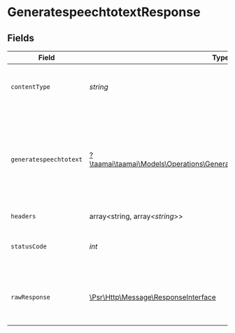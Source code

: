 # GeneratespeechtotextResponse


## Fields

| Field                                                                                                                                                                                                                                                                                                                                                                                   | Type                                                                                                                                                                                                                                                                                                                                                                                    | Required                                                                                                                                                                                                                                                                                                                                                                                | Description                                                                                                                                                                                                                                                                                                                                                                             | Example                                                                                                                                                                                                                                                                                                                                                                                 |
| --------------------------------------------------------------------------------------------------------------------------------------------------------------------------------------------------------------------------------------------------------------------------------------------------------------------------------------------------------------------------------------- | --------------------------------------------------------------------------------------------------------------------------------------------------------------------------------------------------------------------------------------------------------------------------------------------------------------------------------------------------------------------------------------- | --------------------------------------------------------------------------------------------------------------------------------------------------------------------------------------------------------------------------------------------------------------------------------------------------------------------------------------------------------------------------------------- | --------------------------------------------------------------------------------------------------------------------------------------------------------------------------------------------------------------------------------------------------------------------------------------------------------------------------------------------------------------------------------------- | --------------------------------------------------------------------------------------------------------------------------------------------------------------------------------------------------------------------------------------------------------------------------------------------------------------------------------------------------------------------------------------- |
| `contentType`                                                                                                                                                                                                                                                                                                                                                                           | *string*                                                                                                                                                                                                                                                                                                                                                                                | :heavy_check_mark:                                                                                                                                                                                                                                                                                                                                                                      | HTTP response content type for this operation                                                                                                                                                                                                                                                                                                                                           |                                                                                                                                                                                                                                                                                                                                                                                         |
| `generatespeechtotext`                                                                                                                                                                                                                                                                                                                                                                  | [?\taamai\taamai\Models\Operations\GeneratespeechtotextGeneratespeechtotext](../../Models/Operations/GeneratespeechtotextGeneratespeechtotext.md)                                                                                                                                                                                                                                       | :heavy_minus_sign:                                                                                                                                                                                                                                                                                                                                                                      | OK                                                                                                                                                                                                                                                                                                                                                                                      | {<br/>"text": "Marhaban, ana al-mutahaddithi al-iftiradi min imza'i al-jawda. Da'ani ulqi al-tahiyyata ala jumhourik wa u'arrifahom ala muntajatik abra wasilatin min akthar al-wasaili al-taswiqiya, tashwiqan wa mut'a.",<br/>"status": "success",<br/>"url": "http://127.0.0.1:8000/transcribe/0p8DmYbj2WkiONOe1xsSf6nVIZERRJgE8RJELnvG.mp3",<br/>"id": 43,<br/>"old": "10000000",<br/>"current": 10000000<br/>} |
| `headers`                                                                                                                                                                                                                                                                                                                                                                               | array<string, array<*string*>>                                                                                                                                                                                                                                                                                                                                                          | :heavy_check_mark:                                                                                                                                                                                                                                                                                                                                                                      | N/A                                                                                                                                                                                                                                                                                                                                                                                     |                                                                                                                                                                                                                                                                                                                                                                                         |
| `statusCode`                                                                                                                                                                                                                                                                                                                                                                            | *int*                                                                                                                                                                                                                                                                                                                                                                                   | :heavy_check_mark:                                                                                                                                                                                                                                                                                                                                                                      | HTTP response status code for this operation                                                                                                                                                                                                                                                                                                                                            |                                                                                                                                                                                                                                                                                                                                                                                         |
| `rawResponse`                                                                                                                                                                                                                                                                                                                                                                           | [\Psr\Http\Message\ResponseInterface](https://www.php-fig.org/psr/psr-7/#33-psrhttpmessageresponseinterface)                                                                                                                                                                                                                                                                            | :heavy_check_mark:                                                                                                                                                                                                                                                                                                                                                                      | Raw HTTP response; suitable for custom response parsing                                                                                                                                                                                                                                                                                                                                 |                                                                                                                                                                                                                                                                                                                                                                                         |
